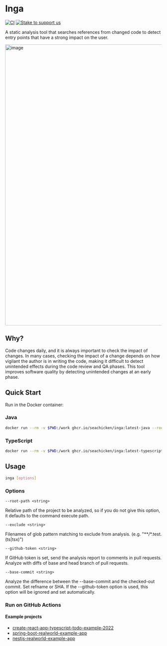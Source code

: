 # Inga

[![CI](https://github.com/seachicken/inga/actions/workflows/ci.yml/badge.svg)](https://github.com/seachicken/inga/actions/workflows/ci.yml)
[![Stake to support us](https://badge.devprotocol.xyz/0xdCF85312C0a1F3f0159aF728286B017739474b07/descriptive)](https://stakes.social/0xdCF85312C0a1F3f0159aF728286B017739474b07)

A static analysis tool that searches references from changed code to detect entry points that have a strong impact on the user.

<img width="902" alt="image" src="https://user-images.githubusercontent.com/5178598/200149748-efc00608-287e-48a3-86c6-22f040b32e92.png">

## Why?

Code changes daily, and it is always important to check the impact of changes.
In many cases, checking the impact of a change depends on how vigilant the author is in writing the code, making it difficult to detect unintended effects during the code review and QA phases.
This tool improves software quality by detecting unintended changes at an early phase.

## Quick Start

Run in the Docker container:

### Java

```sh
docker run --rm -v $PWD:/work ghcr.io/seachicken/inga:latest-java --root-path /work --base-commit main
```

### TypeScript

```sh
docker run --rm -v $PWD:/work ghcr.io/seachicken/inga:latest-typescript --root-path /work --base-commit main
```

## Usage

```sh
inga [options]
```

### Options

`--root-path <string>`

Relative path of the project to be analyzed, so if you do not give this option, it defaults to the command execute path.

`--exclude <string>`

Filenames of glob pattern matching to exclude from analysis. (e.g. "**/*.test.(ts|tsx)")

`--github-token <string>`

If GitHub token is set, send the analysis report to comments in pull requests. Analyze with diffs of base and head branch of pull requests.

`--base-commit <string>`

Analyze the difference between the --base-commit and the checked-out commit. Set refname or SHA. If the --github-token option is used, this option will be ignored and set automatically.

### Run on GitHub Actions

#### Example projects

- [create-react-app-typescript-todo-example-2022](https://github.com/seachicken/create-react-app-typescript-todo-example-2022/blob/master/.github/workflows/inga.yml)
- [spring-boot-realworld-example-app](https://github.com/seachicken/spring-boot-realworld-example-app/blob/master/.github/workflows/inga.yml)
- [nestjs-realworld-example-app](https://github.com/seachicken/nestjs-realworld-example-app/blob/prisma/.github/workflows/inga.yml)
